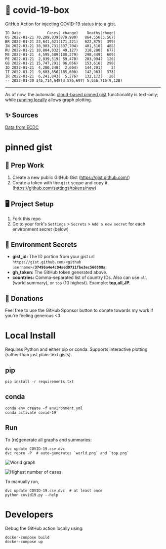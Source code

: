 # 🏥 covid-19-box

GitHub Action for injecting COVID-19 status into a gist.

```
ID Date            Cases( change)    Deaths(chnge)
US 2022-01-21 70,209,839(879,980)   864,556(3,567)
BR 2022-01-21 23,641,621(171,321)   622,875(  399)
IN 2022-01-21 38,903,731(337,704)   481,510(  488)
RU 2022-01-21 10,804,032( 49,127)   318,200(  677)
ME 2022-01-21  4,595,589(100,279)   298,449(  609)
PE 2022-01-21  2,839,519( 59,470)   203,994(  126)
GB 2022-01-21 15,747,291( 96,056)   153,616(  290)
ID 2022-01-21  4,280,248(  2,604)   144,201(    2)
IT 2022-01-21  9,603,856(185,600)   142,963(  373)
IR 2022-01-21  6,241,843(  5,276)   132,172(   20)
-- 2022-01-20 345,714,648(3,576,697) 5,556,715(9,120)
```

---

As of now, the automatic [cloud-based pinned gist](#pinned-gist) functionality is text-only;
while [running locally](#local-install) allows graph plotting.

## ✨ Sources

[Data from ECDC](https://www.ecdc.europa.eu/en/publications-data/download-todays-data-geographic-distribution-covid-19-cases-worldwide)

# pinned gist

## 🎒 Prep Work
1. Create a new public GitHub Gist (https://gist.github.com/)
1. Create a token with the `gist` scope and copy it. (https://github.com/settings/tokens/new)

## 🖥 Project Setup
1. Fork this repo
1. Go to your fork's `Settings` > `Secrets` > `Add a new secret` for each environment secret (below)

## 🤫 Environment Secrets
- **gist_id:** The ID portion from your gist url `https://gist.github.com/<github username>/`**`37496a4e4c84aed9711fbe3ec560888a`**.
- **gh_token:** The GitHub token generated above.
- **countries:** Comma-separated list of country IDs. Also can use `all` (world summary), or `top` (10 highest). Example: **top,all,JP**.

## 💸 Donations

Feel free to use the GitHub Sponsor button to donate towards my work if you're feeling generous <3

# Local Install

Requires Python and either pip or conda. Supports interactive plotting (rather than just plain-text gists).

## pip

```
pip install -r requirements.txt
```

## conda

```
conda env create -f environment.yml
conda activate covid-19
```

## Run

To (re)generate all graphs and summaries:

```
dvc update COVID-19.csv.dvc
dvc repro -P  # auto-generates `world.png` and `top.png`
```

![World graph](world.png)

![Highest number of cases](top.png)

To manually run,

```
dvc update COVID-19.csv.dvc  # at least once
python covid19.py --help
```

# Developers

Debug the GitHub action locally using:

```
docker-compose build
docker-compose up
```
